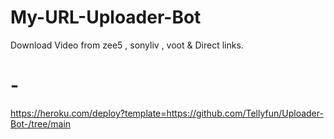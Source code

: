 # My-URL-Uploader-Bot
Download Video from zee5 , sonyliv , voot &amp; Direct links.




# -


https://heroku.com/deploy?template=https://github.com/Tellyfun/Uploader-Bot-/tree/main
